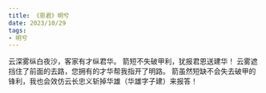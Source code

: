 ```yaml
---
title: 《恩君》明兮
date: 2023/10/29
tags:
- 明兮
---
```

云深雾纵白夜沙，客家有才纵君华。
箭短不失破甲利，犹报君恩送建华！
云雾遮挡住了前面的去路，您拥有的才华帮我指开了明路。
箭虽然短缺不会失去破甲的锋利，我也会效仿云长忠义斩掉华雄（华雄字子建）来报答！
